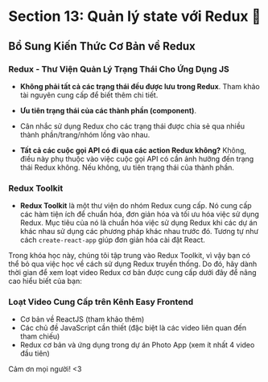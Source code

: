# Section 13: Quản lý state với Redux 🎉

## Bổ Sung Kiến Thức Cơ Bản về Redux

### Redux - Thư Viện Quản Lý Trạng Thái Cho Ứng Dụng JS

- **Không phải tất cả các trạng thái đều được lưu trong Redux**. Tham khảo tài nguyên cung cấp để biết thêm chi tiết.
- **Ưu tiên trạng thái của các thành phần (component)**.
- Cân nhắc sử dụng Redux cho các trạng thái được chia sẻ qua nhiều thành phần/trang/nhóm lồng vào nhau.

- **Tất cả các cuộc gọi API có đi qua các action Redux không?** Không, điều này phụ thuộc vào việc cuộc gọi API có cần ảnh hưởng đến trạng thái Redux không. Nếu không, ưu tiên trạng thái của thành phần.

### Redux Toolkit

- **Redux Toolkit** là một thư viện do nhóm Redux cung cấp. Nó cung cấp các hàm tiện ích để chuẩn hóa, đơn giản hóa và tối ưu hóa việc sử dụng Redux. Mục tiêu của nó là chuẩn hóa việc sử dụng Redux khi các dự án khác nhau sử dụng các phương pháp khác nhau trước đó. Tương tự như cách `create-react-app` giúp đơn giản hóa cài đặt React.

Trong khóa học này, chúng tôi tập trung vào Redux Toolkit, vì vậy bạn có thể bỏ qua việc học về cách sử dụng Redux truyền thống. Do đó, hãy dành thời gian để xem loạt video Redux cơ bản được cung cấp dưới đây để nâng cao hiểu biết của bạn:

### Loạt Video Cung Cấp trên Kênh Easy Frontend

- Cơ bản về ReactJS (tham khảo thêm)
- Các chủ đề JavaScript cần thiết (đặc biệt là các video liên quan đến tham chiếu)
- Redux cơ bản và ứng dụng trong dự án Photo App (xem ít nhất 4 video đầu tiên)

Cảm ơn mọi người! <3
